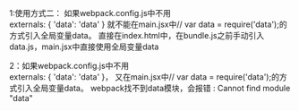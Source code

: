 1:使用方式二：
如果webpack.config.js中不用  
externals: {
'data': 'data'
 }
 就不能在main.jsx中//  var data = require('data');的方式引入全局变量data。
 直接在index.html中，在bundle.js之前手动引入data.js，main.jsx中直接使用全局变量data

 2：如果webpack.config.js中不用  
externals: {
'data': 'data'
 }，
 又在main.jsx中//  var data = require('data');的方式引入全局变量data。
webpack找不到data模块，会报错 : Cannot find module "data"
